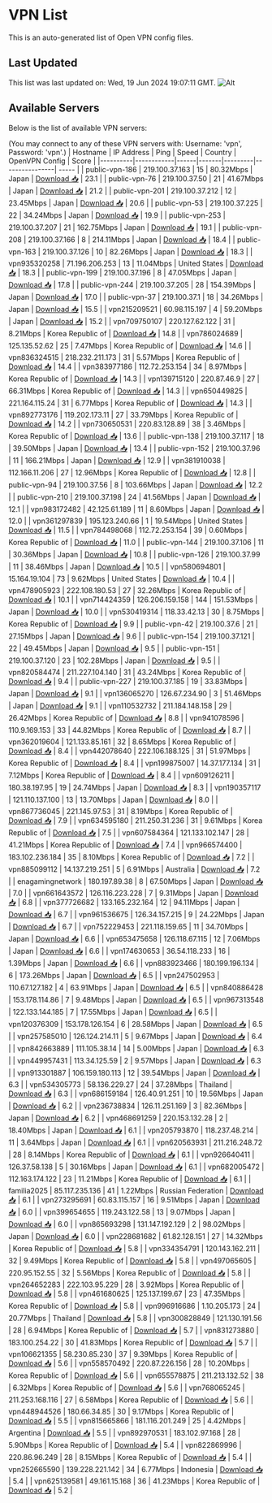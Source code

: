 # VPN List

This is an auto-generated list of Open VPN config files.

## Last Updated

This list was last updated on: Wed, 19 Jun 2024 19:07:11 GMT.
![Alt](https://repobeats.axiom.co/api/embed/186b98318ef1479477931607c1ad7d823f12451f.svg "Repobeats analytics image")

## Available Servers

Below is the list of available VPN servers:

(You may connect to any of these VPN servers with: Username: 'vpn', Password: 'vpn'.)
| Hostname | IP Address | Ping | Speed | Country | OpenVPN Config | Score |
|----------|------------|------|-------|---------|----------------| ----- |
| public-vpn-186 | 219.100.37.163 | 15 | 80.32Mbps | Japan | [Download 📥](./configs/server_0_JP.ovpn) | 23.1 |
| public-vpn-76 | 219.100.37.50 | 21 | 41.67Mbps | Japan | [Download 📥](./configs/server_1_JP.ovpn) | 21.2 |
| public-vpn-201 | 219.100.37.212 | 12 | 23.45Mbps | Japan | [Download 📥](./configs/server_2_JP.ovpn) | 20.6 |
| public-vpn-53 | 219.100.37.225 | 22 | 34.24Mbps | Japan | [Download 📥](./configs/server_3_JP.ovpn) | 19.9 |
| public-vpn-253 | 219.100.37.207 | 21 | 162.75Mbps | Japan | [Download 📥](./configs/server_4_JP.ovpn) | 19.1 |
| public-vpn-208 | 219.100.37.166 | 8 | 214.11Mbps | Japan | [Download 📥](./configs/server_5_JP.ovpn) | 18.4 |
| public-vpn-163 | 219.100.37.126 | 10 | 82.26Mbps | Japan | [Download 📥](./configs/server_6_JP.ovpn) | 18.3 |
| vpn935320258 | 71.196.206.253 | 13 | 11.04Mbps | United States | [Download 📥](./configs/server_7_US.ovpn) | 18.3 |
| public-vpn-199 | 219.100.37.196 | 8 | 47.05Mbps | Japan | [Download 📥](./configs/server_8_JP.ovpn) | 17.8 |
| public-vpn-244 | 219.100.37.205 | 28 | 154.39Mbps | Japan | [Download 📥](./configs/server_9_JP.ovpn) | 17.0 |
| public-vpn-37 | 219.100.37.1 | 18 | 34.26Mbps | Japan | [Download 📥](./configs/server_10_JP.ovpn) | 15.5 |
| vpn215209521 | 60.98.115.197 | 4 | 59.20Mbps | Japan | [Download 📥](./configs/server_11_JP.ovpn) | 15.2 |
| vpn709750107 | 220.127.62.122 | 31 | 8.21Mbps | Korea Republic of | [Download 📥](./configs/server_12_KR.ovpn) | 14.8 |
| vpn786024689 | 125.135.52.62 | 25 | 7.47Mbps | Korea Republic of | [Download 📥](./configs/server_13_KR.ovpn) | 14.6 |
| vpn836324515 | 218.232.211.173 | 31 | 5.57Mbps | Korea Republic of | [Download 📥](./configs/server_14_KR.ovpn) | 14.4 |
| vpn383977186 | 112.72.253.154 | 34 | 8.97Mbps | Korea Republic of | [Download 📥](./configs/server_15_KR.ovpn) | 14.3 |
| vpn139715120 | 220.87.46.9 | 27 | 66.31Mbps | Korea Republic of | [Download 📥](./configs/server_16_KR.ovpn) | 14.3 |
| vpn650449825 | 221.164.115.24 | 31 | 6.77Mbps | Korea Republic of | [Download 📥](./configs/server_17_KR.ovpn) | 14.3 |
| vpn892773176 | 119.202.173.11 | 27 | 33.79Mbps | Korea Republic of | [Download 📥](./configs/server_18_KR.ovpn) | 14.2 |
| vpn730650531 | 220.83.128.89 | 38 | 3.46Mbps | Korea Republic of | [Download 📥](./configs/server_19_KR.ovpn) | 13.6 |
| public-vpn-138 | 219.100.37.117 | 18 | 39.50Mbps | Japan | [Download 📥](./configs/server_20_JP.ovpn) | 13.4 |
| public-vpn-152 | 219.100.37.96 | 11 | 166.21Mbps | Japan | [Download 📥](./configs/server_21_JP.ovpn) | 12.9 |
| vpn381910038 | 112.166.11.206 | 27 | 12.96Mbps | Korea Republic of | [Download 📥](./configs/server_22_KR.ovpn) | 12.8 |
| public-vpn-94 | 219.100.37.56 | 8 | 103.66Mbps | Japan | [Download 📥](./configs/server_23_JP.ovpn) | 12.2 |
| public-vpn-210 | 219.100.37.198 | 24 | 41.56Mbps | Japan | [Download 📥](./configs/server_24_JP.ovpn) | 12.1 |
| vpn983172482 | 42.125.61.189 | 11 | 8.60Mbps | Japan | [Download 📥](./configs/server_25_JP.ovpn) | 12.0 |
| vpn361297839 | 195.123.240.66 | 1 | 19.54Mbps | United States | [Download 📥](./configs/server_26_US.ovpn) | 11.5 |
| vpn784498068 | 112.72.253.154 | 39 | 0.60Mbps | Korea Republic of | [Download 📥](./configs/server_27_KR.ovpn) | 11.0 |
| public-vpn-144 | 219.100.37.106 | 11 | 30.36Mbps | Japan | [Download 📥](./configs/server_28_JP.ovpn) | 10.8 |
| public-vpn-126 | 219.100.37.99 | 11 | 38.46Mbps | Japan | [Download 📥](./configs/server_29_JP.ovpn) | 10.5 |
| vpn580694801 | 15.164.19.104 | 73 | 9.62Mbps | United States | [Download 📥](./configs/server_30_US.ovpn) | 10.4 |
| vpn478905923 | 222.108.180.53 | 27 | 32.26Mbps | Korea Republic of | [Download 📥](./configs/server_31_KR.ovpn) | 10.1 |
| vpn714424359 | 126.206.159.158 | 144 | 151.53Mbps | Japan | [Download 📥](./configs/server_32_JP.ovpn) | 10.0 |
| vpn530419314 | 118.33.42.13 | 30 | 8.75Mbps | Korea Republic of | [Download 📥](./configs/server_33_KR.ovpn) | 9.9 |
| public-vpn-42 | 219.100.37.6 | 21 | 27.15Mbps | Japan | [Download 📥](./configs/server_34_JP.ovpn) | 9.6 |
| public-vpn-154 | 219.100.37.121 | 22 | 49.45Mbps | Japan | [Download 📥](./configs/server_35_JP.ovpn) | 9.5 |
| public-vpn-151 | 219.100.37.120 | 23 | 102.28Mbps | Japan | [Download 📥](./configs/server_36_JP.ovpn) | 9.5 |
| vpn820584474 | 211.227.104.140 | 31 | 43.24Mbps | Korea Republic of | [Download 📥](./configs/server_37_KR.ovpn) | 9.4 |
| public-vpn-227 | 219.100.37.185 | 19 | 33.83Mbps | Japan | [Download 📥](./configs/server_38_JP.ovpn) | 9.1 |
| vpn136065270 | 126.67.234.90 | 3 | 51.46Mbps | Japan | [Download 📥](./configs/server_39_JP.ovpn) | 9.1 |
| vpn110532732 | 211.184.148.158 | 29 | 26.42Mbps | Korea Republic of | [Download 📥](./configs/server_40_KR.ovpn) | 8.8 |
| vpn941078596 | 110.9.169.153 | 33 | 44.82Mbps | Korea Republic of | [Download 📥](./configs/server_41_KR.ovpn) | 8.7 |
| vpn362019604 | 121.133.85.161 | 32 | 8.65Mbps | Korea Republic of | [Download 📥](./configs/server_42_KR.ovpn) | 8.4 |
| vpn442078640 | 222.106.188.125 | 31 | 51.97Mbps | Korea Republic of | [Download 📥](./configs/server_43_KR.ovpn) | 8.4 |
| vpn199875007 | 14.37.177.134 | 31 | 7.12Mbps | Korea Republic of | [Download 📥](./configs/server_44_KR.ovpn) | 8.4 |
| vpn609126211 | 180.38.197.95 | 19 | 24.74Mbps | Japan | [Download 📥](./configs/server_45_JP.ovpn) | 8.3 |
| vpn190357117 | 121.110.137.100 | 13 | 13.70Mbps | Japan | [Download 📥](./configs/server_46_JP.ovpn) | 8.0 |
| vpn867736045 | 221.145.97.53 | 31 | 8.19Mbps | Korea Republic of | [Download 📥](./configs/server_47_KR.ovpn) | 7.9 |
| vpn634595180 | 211.250.31.236 | 31 | 9.61Mbps | Korea Republic of | [Download 📥](./configs/server_48_KR.ovpn) | 7.5 |
| vpn607584364 | 121.133.102.147 | 28 | 41.21Mbps | Korea Republic of | [Download 📥](./configs/server_49_KR.ovpn) | 7.4 |
| vpn966574400 | 183.102.236.184 | 35 | 8.10Mbps | Korea Republic of | [Download 📥](./configs/server_50_KR.ovpn) | 7.2 |
| vpn885099112 | 14.137.219.251 | 5 | 6.91Mbps | Australia | [Download 📥](./configs/server_51_AU.ovpn) | 7.2 |
| enagamingnetwork | 180.197.89.38 | 8 | 67.50Mbps | Japan | [Download 📥](./configs/server_52_JP.ovpn) | 7.0 |
| vpn661643572 | 126.116.223.228 | 7 | 9.31Mbps | Japan | [Download 📥](./configs/server_53_JP.ovpn) | 6.8 |
| vpn377726682 | 133.165.232.164 | 12 | 94.11Mbps | Japan | [Download 📥](./configs/server_54_JP.ovpn) | 6.7 |
| vpn961536675 | 126.34.157.215 | 9 | 24.22Mbps | Japan | [Download 📥](./configs/server_55_JP.ovpn) | 6.7 |
| vpn752229453 | 221.118.159.65 | 11 | 34.70Mbps | Japan | [Download 📥](./configs/server_56_JP.ovpn) | 6.6 |
| vpn653475658 | 126.118.67.115 | 12 | 7.06Mbps | Japan | [Download 📥](./configs/server_57_JP.ovpn) | 6.6 |
| vpn174630653 | 36.54.118.233 | 16 | 1.39Mbps | Japan | [Download 📥](./configs/server_58_JP.ovpn) | 6.6 |
| vpn883923466 | 180.199.196.134 | 6 | 173.26Mbps | Japan | [Download 📥](./configs/server_59_JP.ovpn) | 6.5 |
| vpn247502953 | 110.67.127.182 | 4 | 63.91Mbps | Japan | [Download 📥](./configs/server_60_JP.ovpn) | 6.5 |
| vpn840886428 | 153.178.114.86 | 7 | 9.48Mbps | Japan | [Download 📥](./configs/server_61_JP.ovpn) | 6.5 |
| vpn967313548 | 122.133.144.185 | 7 | 17.55Mbps | Japan | [Download 📥](./configs/server_62_JP.ovpn) | 6.5 |
| vpn120376309 | 153.178.126.154 | 6 | 28.58Mbps | Japan | [Download 📥](./configs/server_63_JP.ovpn) | 6.5 |
| vpn257585010 | 126.124.214.11 | 5 | 9.67Mbps | Japan | [Download 📥](./configs/server_64_JP.ovpn) | 6.4 |
| vpn842663889 | 111.105.38.14 | 14 | 5.00Mbps | Japan | [Download 📥](./configs/server_65_JP.ovpn) | 6.3 |
| vpn449957431 | 113.34.125.59 | 2 | 9.57Mbps | Japan | [Download 📥](./configs/server_66_JP.ovpn) | 6.3 |
| vpn913301887 | 106.159.180.113 | 12 | 39.54Mbps | Japan | [Download 📥](./configs/server_67_JP.ovpn) | 6.3 |
| vpn534305773 | 58.136.229.27 | 24 | 37.28Mbps | Thailand | [Download 📥](./configs/server_68_TH.ovpn) | 6.3 |
| vpn686159184 | 126.40.91.251 | 10 | 19.56Mbps | Japan | [Download 📥](./configs/server_69_JP.ovpn) | 6.2 |
| vpn236738834 | 126.11.251.169 | 3 | 82.36Mbps | Japan | [Download 📥](./configs/server_70_JP.ovpn) | 6.2 |
| vpn468691259 | 220.153.132.28 | 2 | 18.40Mbps | Japan | [Download 📥](./configs/server_71_JP.ovpn) | 6.1 |
| vpn205793870 | 118.237.48.214 | 11 | 3.64Mbps | Japan | [Download 📥](./configs/server_72_JP.ovpn) | 6.1 |
| vpn620563931 | 211.216.248.72 | 28 | 8.14Mbps | Korea Republic of | [Download 📥](./configs/server_73_KR.ovpn) | 6.1 |
| vpn926640411 | 126.37.58.138 | 5 | 30.16Mbps | Japan | [Download 📥](./configs/server_74_JP.ovpn) | 6.1 |
| vpn682005472 | 112.163.174.122 | 23 | 11.21Mbps | Korea Republic of | [Download 📥](./configs/server_75_KR.ovpn) | 6.1 |
| familia2025 | 85.117.235.136 | 41 | 1.22Mbps | Russian Federation | [Download 📥](./configs/server_76_RU.ovpn) | 6.1 |
| vpn273295691 | 60.83.115.157 | 16 | 9.51Mbps | Japan | [Download 📥](./configs/server_77_JP.ovpn) | 6.0 |
| vpn399654655 | 119.243.122.58 | 13 | 9.07Mbps | Japan | [Download 📥](./configs/server_78_JP.ovpn) | 6.0 |
| vpn865693298 | 131.147.192.129 | 2 | 98.02Mbps | Japan | [Download 📥](./configs/server_79_JP.ovpn) | 6.0 |
| vpn228681682 | 61.82.128.151 | 27 | 14.32Mbps | Korea Republic of | [Download 📥](./configs/server_80_KR.ovpn) | 5.8 |
| vpn334354791 | 120.143.162.211 | 32 | 9.49Mbps | Korea Republic of | [Download 📥](./configs/server_81_KR.ovpn) | 5.8 |
| vpn497065605 | 220.95.152.55 | 32 | 5.56Mbps | Korea Republic of | [Download 📥](./configs/server_82_KR.ovpn) | 5.8 |
| vpn264652283 | 222.103.95.229 | 28 | 3.92Mbps | Korea Republic of | [Download 📥](./configs/server_83_KR.ovpn) | 5.8 |
| vpn461680625 | 125.137.199.67 | 23 | 47.35Mbps | Korea Republic of | [Download 📥](./configs/server_84_KR.ovpn) | 5.8 |
| vpn996916686 | 1.10.205.173 | 24 | 20.77Mbps | Thailand | [Download 📥](./configs/server_85_TH.ovpn) | 5.8 |
| vpn300828849 | 121.130.191.56 | 28 | 6.94Mbps | Korea Republic of | [Download 📥](./configs/server_86_KR.ovpn) | 5.7 |
| vpn831273880 | 183.100.254.22 | 30 | 41.83Mbps | Korea Republic of | [Download 📥](./configs/server_87_KR.ovpn) | 5.7 |
| vpn106621355 | 58.230.85.230 | 37 | 9.39Mbps | Korea Republic of | [Download 📥](./configs/server_88_KR.ovpn) | 5.6 |
| vpn558570492 | 220.87.226.156 | 28 | 10.20Mbps | Korea Republic of | [Download 📥](./configs/server_89_KR.ovpn) | 5.6 |
| vpn655578875 | 211.213.132.52 | 38 | 6.32Mbps | Korea Republic of | [Download 📥](./configs/server_90_KR.ovpn) | 5.6 |
| vpn768065245 | 211.253.168.116 | 27 | 6.58Mbps | Korea Republic of | [Download 📥](./configs/server_91_KR.ovpn) | 5.6 |
| vpn448944526 | 180.66.34.85 | 30 | 9.17Mbps | Korea Republic of | [Download 📥](./configs/server_92_KR.ovpn) | 5.5 |
| vpn815665866 | 181.116.201.249 | 25 | 4.42Mbps | Argentina | [Download 📥](./configs/server_93_AR.ovpn) | 5.5 |
| vpn892970531 | 183.102.97.168 | 28 | 5.90Mbps | Korea Republic of | [Download 📥](./configs/server_94_KR.ovpn) | 5.4 |
| vpn822869996 | 220.86.96.249 | 28 | 8.15Mbps | Korea Republic of | [Download 📥](./configs/server_95_KR.ovpn) | 5.4 |
| vpn252665590 | 139.228.221.142 | 34 | 6.77Mbps | Indonesia | [Download 📥](./configs/server_96_ID.ovpn) | 5.4 |
| vpn625139581 | 49.161.15.168 | 36 | 41.23Mbps | Korea Republic of | [Download 📥](./configs/server_97_KR.ovpn) | 5.2 |
